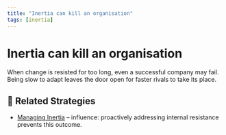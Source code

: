 ```yaml
---
title: "Inertia can kill an organisation"
tags: [inertia]
---
```


# Inertia can kill an organisation

When change is resisted for too long, even a successful company may fail. Being slow to adapt leaves the door open for faster rivals to take its place.

## 🔀 Related Strategies

- [Managing Inertia](/strategies/defensive/managing-inertia) – influence: proactively addressing internal resistance prevents this outcome.
